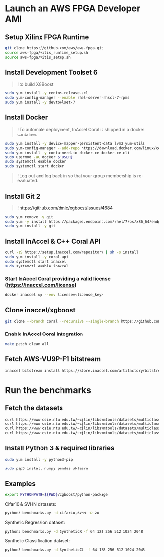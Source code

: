 # Launch an AWS FPGA Developer AMI

## Setup Xilinx FPGA Runtime

```sh
git clone https://github.com/aws/aws-fpga.git
source aws-fpga/vitis_runtime_setup.sh
source aws-fpga/vitis_setup.sh
```

## Install Development Toolset 6

> ! to build XGBoost

```sh
sudo yum install -y centos-release-scl
sudo yum-config-manager --enable rhel-server-rhscl-7-rpms
sudo yum install -y devtoolset-7
```

## Install Docker

> ! To automate deployment, InAccel Coral is shipped in a docker container.

```sh
sudo yum install -y device-mapper-persistent-data lvm2 yum-utils
sudo yum-config-manager --add-repo https://download.docker.com/linux/centos/docker-ce.repo
sudo yum install -y containerd.io docker-ce docker-ce-cli
sudo usermod -aG docker ${USER}
sudo systemctl enable docker
sudo systemctl start docker
```

> ! Log out and log back in so that your group membership is re-evaluated.

## Install Git 2

> ! https://github.com/dmlc/xgboost/issues/4684

```sh
sudo yum remove -y git
sudo yum -y install https://packages.endpoint.com/rhel/7/os/x86_64/endpoint-repo-1.8-1.x86_64.rpm
sudo yum install -y git
```

## Install InAccel & C++ Coral API

```sh
curl -sS https://setup.inaccel.com/repository | sh -s install
sudo yum install -y coral-api
sudo systemctl start inaccel
sudo systemctl enable inaccel
```

### Start InAccel Coral providing a valid license (https://inaccel.com/license)

```sh
docker inaccel up --env license=<license_key>
```

## Clone inaccel/xgboost

```sh
git clone --branch coral --recursive --single-branch https://github.com/inaccel/xgboost.git && cd xgboost
```

### Enable InAccel Coral integration

```sh
make patch clean all
```

## Fetch AWS-VU9P-F1 bitstream

```sh
inaccel bitstream install https://store.inaccel.com/artifactory/bitstreams/xilinx/aws-vu9p-f1/dynamic_5.0/com/inaccel/xgboost/0.1/2exact
```

# Run the benchmarks

## Fetch the datasets

```sh
curl https://www.csie.ntu.edu.tw/~cjlin/libsvmtools/datasets/multiclass/cifar10.bz2 --create-dirs -o data/cifar10.bz2
curl https://www.csie.ntu.edu.tw/~cjlin/libsvmtools/datasets/multiclass/cifar10.t.bz2 --create-dirs -o data/cifar10.t.bz2
curl https://www.csie.ntu.edu.tw/~cjlin/libsvmtools/datasets/multiclass/SVHN.bz2 --create-dirs -o data/SVHN.bz2
curl https://www.csie.ntu.edu.tw/~cjlin/libsvmtools/datasets/multiclass/SVHN.t.bz2 --create-dirs -o data/SVHN.t.bz2
```

## Install Python 3 & required libraries

```sh
sudo yum install -y python3-pip

sudo pip3 install numpy pandas sklearn
```

## Examples

```sh
export PYTHONPATH=${PWD}/xgboost/python-package
```

Cifar10 & SVHN datasets:

```sh
python3 benchmarks.py -d Cifar10,SVHN -D 20
```

Synthetic Regression dataset:

```sh
python3 benchmarks.py -d SyntheticR -f 64 128 256 512 1024 2048
```

Synthetic Classification dataset:

```bash
python3 benchmarks.py -d SyntheticCl -f 64 128 256 512 1024 2048
```

